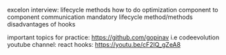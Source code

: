 excelon interview:
lifecycle methods
how to do optimization
component to component communication
mandatory lifecycle method/methods
disadvantages of hooks


important topics for practice:
https://github.com/gopinav i.e 
codeevolution youtube channel:
react hooks: https://youtu.be/cF2lQ_gZeA8
